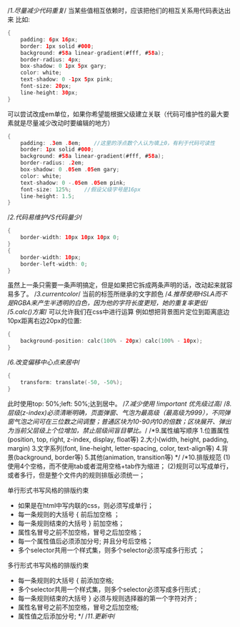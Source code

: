 /*1.尽量减少代码重复*/
当某些值相互依赖时，应该把他们的相互关系用代码表达出来
比如:
```swift
{
    padding: 6px 16px;
    border: 1px solid #000;
    background: #58a linear-gradient(#fff, #58a);
    border-radius: 4px;
    box-shadow: 0 1px 5px gary;
    color: white;
    text-shadow: 0 -1px 5px pink;
    font-size: 20px;
    line-height: 30px;
}
```
可以尝试改成em单位，如果你希望能根据父级建立关联（代码可维护性的最大要素就是尽量减少改动时要编辑的地方）
```swift
{
    padding: .3em .8em;    //这里的浮点数个人认为填上0，有利于代码可读性
    border: 1px solid #000;
    background: #58a linear-gradient(#fff, #58a);
    border-radius: .2em;
    box-shadow: 0 .05em .05em gary;
    color: white;
    text-shadow: 0 -.05em .05em pink;
    font-size: 125%;    //假设父级字号是16px
    line-height: 1.5;
}
```
/*2.代码易维护VS代码量少*/
```swift
{
    border-width: 10px 10px 10px 0;
}
{
    border-width: 10px;
    border-left-width: 0;
}
```
虽然上一条只需要一条声明搞定，但是如果把它拆成两条声明的话，改动起来就容易多了。
/*3.currentcolor*/
当前的标签所继承的文字颜色
/*4.推荐使用HSLA而不是RGBA来产生半透明的白色，因为他的字符长度更短，她的重复率更低*/
/*5.calc()方案*/
可以允许我们在css中进行运算
例如想把背景图片定位到距离底边10px距离右边20px的位置:
```swift
{
    background-position: calc(100% - 20px) calc(100% - 10px);
}
```
/*6.改变偏移中心点来居中*/
```swift
{
    transform: translate(-50, -50%);
}
```
此时使用top: 50%;left: 50%;达到居中。
/*7.减少使用 !important 优先级过高*/
/*8.层级(z-index)必须清晰明确，页面弹窗、气泡为最高级（最高级为999），不同弹窗气泡之间可在三位数之间调整；普通区块为10-90内10的倍数；区块展开、弹出为当前父层级上个位增加，禁止层级间盲目攀比。*/
/*9.属性编写顺序
1.位置属性(position, top, right, z-index, display, float等)
2.大小(width, height, padding, margin)
3.文字系列(font, line-height, letter-spacing, color, text-align等)
4.背景(background, border等)
5.其他(animation, transition等)
*/
/*10.排版规范
(1)使用4个空格，而不使用tab或者混用空格+tab作为缩进；
(2)规则可以写成单行，或者多行，但是整个文件内的规则排版必须统一；

单行形式书写风格的排版约束
- 如果是在html中写内联的css，则必须写成单行；
- 每一条规则的大括号 { 前后加空格 ；
- 每一条规则结束的大括号 } 前加空格；
- 属性名冒号之前不加空格，冒号之后加空格；
- 每一个属性值后必须添加分号; 并且分号后空格；
- 多个selector共用一个样式集，则多个selector必须写成多行形式 ；

多行形式书写风格的排版约束
- 每一条规则的大括号 { 前添加空格;
- 多个selector共用一个样式集，则多个selector必须写成多行形式 ;
- 每一条规则结束的大括号 } 必须与规则选择器的第一个字符对齐 ;
- 属性名冒号之前不加空格，冒号之后加空格;
- 属性值之后添加分号;
  */
  /*11.更新中*/